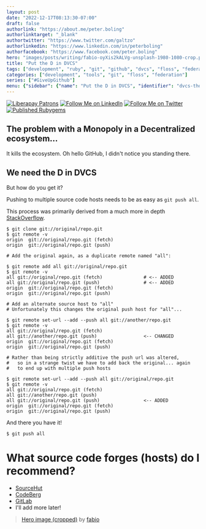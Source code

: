 ```yaml
---
layout: post
date: "2022-12-17T08:13:30-07:00"
draft: false
authorlink: "https://about.me/peter.boling"
authorlinktarget: "_blank"
authortwitter: "https://www.twitter.com/galtzo"
authorlinkedin: "https://www.linkedin.com/in/peterboling"
authorfacebook: "https://www.facebook.com/peter.boling"
hero: "images/posts/writing/fabio-oyXis2kALVg-unsplash-1980-1080-crop.png"
title: "Put the D in DVCS"
tags: ["development", "ruby", "git", "github", "dvcs", "floss", "federation"]
categories: ["development", "tools", "git", "floss", "federation"]
series: ["#GiveUpGithub"]
menu: {"sidebar": {"name": "Put the D in DVCS", "identifier": "dvcs-thoughts-put-the-d-in", "parent": "dvcs-thoughts", "weight": 11}}
---
```

<div id="badges">

[![Liberapay Patrons][⛳liberapay-img]][⛳liberapay]
[![Follow Me on LinkedIn][🖇linkedin-img]][🖇linkedin]
[![Follow Me on Twitter][🐦twitter-img]][🐦twitter]
[![Published Rubygems][💎rubygems-img]][💎rubygems]

</div>

[⛳liberapay-img]: https://img.shields.io/liberapay/patrons/pboling.svg?logo=liberapay
[⛳liberapay]: https://liberapay.com/pboling/donate
[🖇linkedin]: http://www.linkedin.com/in/peterboling
[🖇linkedin-img]: https://img.shields.io/badge/PeterBoling-blue?style=plastic&logo=linkedin
[🐦twitter]: http://twitter.com/intent/user?screen_name=galtzo
[🐦twitter-img]: https://img.shields.io/twitter/follow/galtzo.svg?style=social&label=Follow
[💎rubygems]: https://rubygems.org/profiles/pboling
[💎rubygems-img]: https://img.shields.io/gem/u/pboling.svg

## The problem with a Monopoly in a Decentralized ecosystem...

It kills the ecosystem.  Oh hello GitHub, I didn't notice you standing there.

## We need the D in DVCS

But how do you get it?

Pushing to multiple source code hosts needs to be as easy as `git push all`.

This process was primarily derived from a much more in depth
[StackOverflow](https://stackoverflow.com/a/14290145/213191).

```shell
$ git clone git://original/repo.git
$ git remote -v
origin  git://original/repo.git (fetch)
origin  git://original/repo.git (push)

# Add the original again, as a duplicate remote named "all":

$ git remote add all git://original/repo.git
$ git remote -v
all git://original/repo.git (fetch)               # <-- ADDED
all git://original/repo.git (push)                # <-- ADDED
origin  git://original/repo.git (fetch)
origin  git://original/repo.git (push)

# Add an alternate source host to "all"
# Unfortunately this changes the original push host for "all"...

$ git remote set-url --add --push all git://another/repo.git
$ git remote -v
all git://original/repo.git (fetch)
all git://another/repo.git (push)                 <-- CHANGED
origin  git://original/repo.git (fetch)
origin  git://original/repo.git (push)

# Rather than being strictly additive the push url was altered,
#   so in a strange twist we have to add back the original... again
#   to end up with multiple push hosts

$ git remote set-url --add --push all git://original/repo.git
$ git remote -v
all git://original/repo.git (fetch)
all git://another/repo.git (push)
all git://original/repo.git (push)                <-- ADDED
origin  git://original/repo.git (fetch)
origin  git://original/repo.git (push)
```

And there you have it!

```shell
$ git push all
```

# What source code forges (hosts) do I recommend?

- [SourceHut](https://sr.ht/~galtzo/)
- [CodeBerg](https://codeberg.org/pboling)
- [GitLab](https://gitlab.com/pboling)
- I'll add more later!

> [Hero image (cropped)](https://unsplash.com/photos/oyXis2kALVg) by [fabio](https://unsplash.com/@fabioha)

